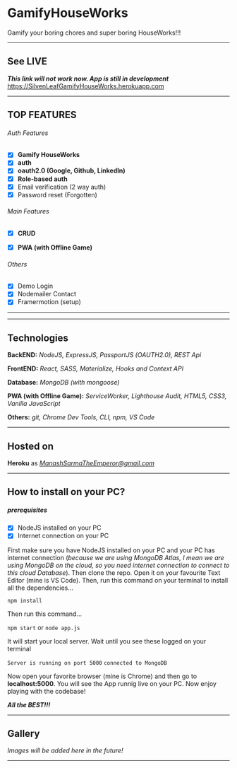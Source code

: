 # GamifyHouseWorks
Gamify your boring chores and super boring HouseWorks!!!

***

## See LIVE
***This link will not work now. App is still in development***
<a href="https://silvenleafgamifyhouseworks.herokuapp.com">https://SilvenLeafGamifyHouseWorks.herokuapp.com</a>

***


## TOP FEATURES
###### Auth Features
- [x] **Gamify HouseWorks**
- [x] **auth**
- [x] **oauth2.0 (Google, Github, LinkedIn)**
- [x] **Role-based auth**
- [x] Email verification (2 way auth)
- [x] Password reset (Forgotten)

###### Main Features
- [x] **CRUD**
- [x] **PWA (with Offline Game)**


###### Others
- [x] Demo Login
- [x] Nodemailer Contact
- [x] Framermotion (setup)
***
***



## Technologies
**BackEND:**  *NodeJS, ExpressJS, PassportJS (OAUTH2.0), REST Api*

**FrontEND:** *React, SASS, Materialize, Hooks and Context API*

**Database:** *MongoDB (with mongoose)*

**PWA (with Offline Game):** *ServiceWorker, Lighthouse Audit, HTML5, CSS3, Vanilla JavaScript*


**Others:** *git, Chrome Dev Tools, CLI, npm, VS Code*
* **

## Hosted on
**Heroku** as *ManashSarmaTheEmperor@gmail.com*
***

## How to install on your PC?

##### prerequisites
- [x] NodeJS installed on your PC
- [x] Internet connection on your PC

First make sure you have NodeJS installed on your PC and your PC has internet connection (*because we are using MongoDB Atlas, I mean we are using MongoDB on the cloud, so you need internet connection to connect to this cloud Database*). Then clone the repo. Open it on your favourite Text Editor (mine is VS Code). Then, run this command on your terminal to install all the dependencies...
  
```npm install```


Then run this command...

```npm start``` or ```node app.js```

It will start your local server. Wait until you see these logged on your terminal

``
  Server is running on port 5000
``
``
  connected to MongoDB 
``


Now open your favorite browser (mine is Chrome) and then go to **localhost:5000**. You will see the App runnig live on your PC. Now enjoy playing with the codebase!


***All the BEST!!!***
***

## Gallery

*Images will be added here in the future!*
***
